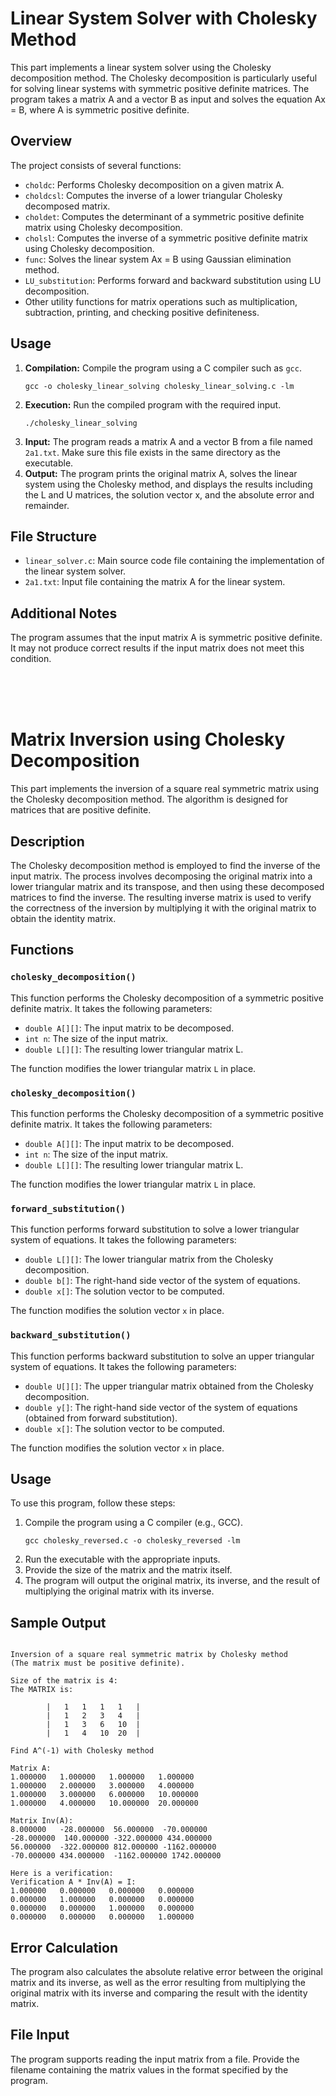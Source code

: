 <!DOCTYPE html>
<html lang="en">
<head>
<meta charset="UTF-8">
<meta name="viewport" content="width=device-width, initial-scale=1.0">
<title>1.Linear System Solver with Cholesky Method</title>
</head>
<body>

<p align=center> <h1>Linear System Solver with Cholesky Method</h1>

<p>This part implements a linear system solver using the Cholesky decomposition method. The Cholesky decomposition is particularly useful for solving linear systems with symmetric positive definite matrices. The program takes a matrix A and a vector B as input and solves the equation Ax = B, where A is symmetric positive definite.</p>

<h2>Overview</h2>

<p>The project consists of several functions:</p>

<ul>
  <li><code>choldc</code>: Performs Cholesky decomposition on a given matrix A.</li>
  <li><code>choldcsl</code>: Computes the inverse of a lower triangular Cholesky decomposed matrix.</li>
  <li><code>choldet</code>: Computes the determinant of a symmetric positive definite matrix using Cholesky decomposition.</li>
  <li><code>cholsl</code>: Computes the inverse of a symmetric positive definite matrix using Cholesky decomposition.</li>
  <li><code>func</code>: Solves the linear system Ax = B using Gaussian elimination method.</li>
  <li><code>LU_substitution</code>: Performs forward and backward substitution using LU decomposition.</li>
  <li>Other utility functions for matrix operations such as multiplication, subtraction, printing, and checking positive definiteness.</li>
</ul>

<h2>Usage</h2>

<ol>
  <li><strong>Compilation:</strong> Compile the program using a C compiler such as <code>gcc</code>.</li>
  
  <pre><code>gcc -o cholesky_linear_solving cholesky_linear_solving.c -lm</code></pre>

  <li><strong>Execution:</strong> Run the compiled program with the required input.</li>
  
  <pre><code>./cholesky_linear_solving</code></pre>

  <li><strong>Input:</strong> The program reads a matrix A and a vector B from a file named <code>2a1.txt</code>. Make sure this file exists in the same directory as the executable.</li>

  <li><strong>Output:</strong> The program prints the original matrix A, solves the linear system using the Cholesky method, and displays the results including the L and U matrices, the solution vector x, and the absolute error and remainder.</li>
</ol>

<h2>File Structure</h2>

<ul>
  <li><code>linear_solver.c</code>: Main source code file containing the implementation of the linear system solver.</li>
  <li><code>2a1.txt</code>: Input file containing the matrix A for the linear system.</li>
</ul>

<h2>Additional Notes</h2>

<p>The program assumes that the input matrix A is symmetric positive definite. It may not produce correct results if the input matrix does not meet this condition.</p>






<br> <br> <br>

<!DOCTYPE html>
<html lang="en">
<head>
<meta charset="UTF-8">
<meta name="viewport" content="width=device-width, initial-scale=1.0">
<title>2.Matrix Inversion using Cholesky Decomposition</title>
</head>
<body>

<p align=center> <h1>Matrix Inversion using Cholesky Decomposition</h1>

<p>This part implements the inversion of a square real symmetric matrix using the Cholesky decomposition method. The algorithm is designed for matrices that are positive definite.</p>

<h2>Description</h2>

<p>The Cholesky decomposition method is employed to find the inverse of the input matrix. The process involves decomposing the original matrix into a lower triangular matrix and its transpose, and then using these decomposed matrices to find the inverse. The resulting inverse matrix is used to verify the correctness of the inversion by multiplying it with the original matrix to obtain the identity matrix.</p>

<h2>Functions</h2>

<h3><code>cholesky_decomposition()</code></h3>

<p>This function performs the Cholesky decomposition of a symmetric positive definite matrix. It takes the following parameters:</p>

<ul>
  <li><code>double A[][]</code>: The input matrix to be decomposed.</li>
  <li><code>int n</code>: The size of the input matrix.</li>
  <li><code>double L[][]</code>: The resulting lower triangular matrix L.</li>
</ul>

<p>The function modifies the lower triangular matrix <code>L</code> in place.</p>

<!-- Other functions omitted for brevity -->
<h3><code>cholesky_decomposition()</code></h3>

<p>This function performs the Cholesky decomposition of a symmetric positive definite matrix. It takes the following parameters:</p>

<ul>
  <li><code>double A[][]</code>: The input matrix to be decomposed.</li>
  <li><code>int n</code>: The size of the input matrix.</li>
  <li><code>double L[][]</code>: The resulting lower triangular matrix L.</li>
</ul>

<p>The function modifies the lower triangular matrix <code>L</code> in place.</p>

<h3><code>forward_substitution()</code></h3>

<p>This function performs forward substitution to solve a lower triangular system of equations. It takes the following parameters:</p>

<ul>
  <li><code>double L[][]</code>: The lower triangular matrix from the Cholesky decomposition.</li>
  <li><code>double b[]</code>: The right-hand side vector of the system of equations.</li>
  <li><code>double x[]</code>: The solution vector to be computed.</li>
</ul>

<p>The function modifies the solution vector <code>x</code> in place.</p>

<h3><code>backward_substitution()</code></h3>

<p>This function performs backward substitution to solve an upper triangular system of equations. It takes the following parameters:</p>

<ul>
  <li><code>double U[][]</code>: The upper triangular matrix obtained from the Cholesky decomposition.</li>
  <li><code>double y[]</code>: The right-hand side vector of the system of equations (obtained from forward substitution).</li>
  <li><code>double x[]</code>: The solution vector to be computed.</li>
</ul>

<p>The function modifies the solution vector <code>x</code> in place.</p>


<h2>Usage</h2>

<p>To use this program, follow these steps:</p>

<ol>
  <li>Compile the program using a C compiler (e.g., GCC).</li>
  <pre><code>gcc cholesky_reversed.c -o cholesky_reversed -lm</code></pre>
  <li>Run the executable with the appropriate inputs.</li>
  <li>Provide the size of the matrix and the matrix itself.</li>
  <li>The program will output the original matrix, its inverse, and the result of multiplying the original matrix with its inverse.</li>
</ol>

<h2>Sample Output</h2>

<pre><code>
Inversion of a square real symmetric matrix by Cholesky method
(The matrix must be positive definite).

Size of the matrix is 4:   
The MATRIX is:

        |   1   1   1   1   |
        |   1   2   3   4   |
        |   1   3   6   10  |
        |   1   4   10  20  |

Find A^(-1) with Cholesky method

Matrix A:
1.000000   1.000000   1.000000   1.000000   
1.000000   2.000000   3.000000   4.000000   
1.000000   3.000000   6.000000   10.000000   
1.000000   4.000000   10.000000  20.000000   

Matrix Inv(A):
8.000000   -28.000000  56.000000  -70.000000  
-28.000000  140.000000 -322.000000 434.000000  
56.000000  -322.000000 812.000000 -1162.000000 
-70.000000 434.000000  -1162.000000 1742.000000 

Here is a verification:
Verification A * Inv(A) = I:
1.000000   0.000000   0.000000   0.000000   
0.000000   1.000000   0.000000   0.000000   
0.000000   0.000000   1.000000   0.000000   
0.000000   0.000000   0.000000   1.000000 
</code></pre>

<h2>Error Calculation</h2>

<p>The program also calculates the absolute relative error between the original matrix and its inverse, as well as the error resulting from multiplying the original matrix with its inverse and comparing the result with the identity matrix.</p>

<h2>File Input</h2>

<p>The program supports reading the input matrix from a file. Provide the filename containing the matrix values in the format specified by the program.</p>

</body>
</html>

</body>
</html>
